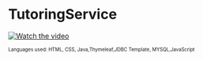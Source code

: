 # TutoringService

[![Watch the video](https://azizck.github.io/TutoringService/mockup/mockup.jpg)](https://youtu.be/TCXrVHWx8t4)

 <sub><sup>
 Languages used: 
 HTML, CSS, Java,Thymeleaf,JDBC Template, MYSQL,JavaScript
<p>
</sup></sub>

